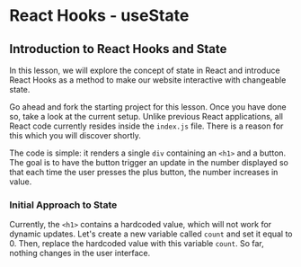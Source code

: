# React Hooks - useState

## Introduction to React Hooks and State

In this lesson, we will explore the concept of state in React and introduce React Hooks as a method to make our website interactive with changeable state.

Go ahead and fork the starting project for this lesson. Once you have done so, take a look at the current setup. Unlike previous React applications, all React code currently resides inside the `index.js` file. There is a reason for this which you will discover shortly.

The code is simple: it renders a single `div` containing an `<h1>` and a button. The goal is to have the button trigger an update in the number displayed so that each time the user presses the plus button, the number increases in value.

### Initial Approach to State

Currently, the `<h1>` contains a hardcoded value, which will not work for dynamic updates. Let's create a new variable called `count` and set it equal to 0. Then, replace the hardcoded value with this variable `count`. So far, nothing changes in the user interface.
